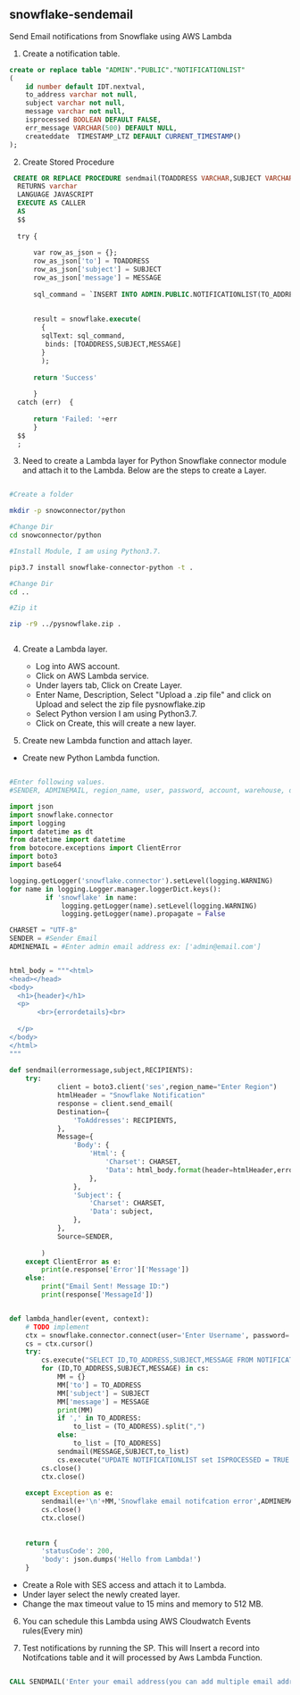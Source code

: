 ## snowflake-sendemail
Send Email notifications from Snowflake using AWS Lambda

1) Create a notification table.

``` sql
create or replace table "ADMIN"."PUBLIC"."NOTIFICATIONLIST"
(
    id number default IDT.nextval,
    to_address varchar not null,
    subject varchar not null,
    message varchar not null,
    isprocessed BOOLEAN DEFAULT FALSE,
    err_message VARCHAR(500) DEFAULT NULL, 
    createddate  TIMESTAMP_LTZ DEFAULT CURRENT_TIMESTAMP()
);

```

2) Create Stored Procedure

``` sql
 CREATE OR REPLACE PROCEDURE sendmail(TOADDRESS VARCHAR,SUBJECT VARCHAR,MESSAGE VARCHAR)
  RETURNS varchar
  LANGUAGE JAVASCRIPT
  EXECUTE AS CALLER
  AS
  $$
  
  try {
      
      var row_as_json = {};     
      row_as_json['to'] = TOADDRESS
      row_as_json['subject'] = SUBJECT
      row_as_json['message'] = MESSAGE
      
      sql_command = `INSERT INTO ADMIN.PUBLIC.NOTIFICATIONLIST(TO_ADDRESS,SUBJECT,MESSAGE) VALUES(:1, :2, :3);` 
           
      
      result = snowflake.execute(
        { 
        sqlText: sql_command,
         binds: [TOADDRESS,SUBJECT,MESSAGE] 
        }
        ); 
      
      return 'Success'
      
      }
  catch (err)  {
        
      return 'Failed: '+err
      }
  $$
  ;

```

3) Need to create a Lambda layer for Python Snowflake connector module and attach it to the Lambda. Below are the steps to create a Layer.

``` bash

#Create a folder

mkdir -p snowconnector/python

#Change Dir
cd snowconnector/python

#Install Module, I am using Python3.7.

pip3.7 install snowflake-connector-python -t .

#Change Dir
cd ..

#Zip it

zip -r9 ../pysnowflake.zip .



```

4) Create a Lambda layer.

    - Log into AWS account.
    - Click on AWS Lambda service.
    - Under layers tab, Click on Create Layer.
    - Enter Name, Description, Select "Upload a .zip file" and click on Upload and select the zip file pysnowflake.zip
    - Select Python version I am using Python3.7.
    - Click on Create, this will create a new layer.

5) Create new Lambda function and attach layer.


- Create new Python Lambda function.

``` python

#Enter following values.
#SENDER, ADMINEMAIL, region_name, user, password, account, warehouse, database, and schema

import json
import snowflake.connector
import logging
import datetime as dt
from datetime import datetime
from botocore.exceptions import ClientError
import boto3
import base64

logging.getLogger('snowflake.connector').setLevel(logging.WARNING)
for name in logging.Logger.manager.loggerDict.keys():
         if 'snowflake' in name:
             logging.getLogger(name).setLevel(logging.WARNING)
             logging.getLogger(name).propagate = False

CHARSET = "UTF-8"
SENDER = #Sender Email
ADMINEMAIL = #Enter admin email address ex: ['admin@email.com']


html_body = """<html>
<head></head>
<body>
  <h1>{header}</h1>
  <p>
       <br>{errordetails}<br>
       
  </p>
</body>
</html>
"""
             
def sendmail(errormessage,subject,RECIPIENTS):
    try:
            client = boto3.client('ses',region_name="Enter Region")
            htmlHeader = "Snowflake Notification"
            response = client.send_email(
            Destination={
                'ToAddresses': RECIPIENTS,
            },
            Message={
                'Body': {
                    'Html': {
                        'Charset': CHARSET,
                        'Data': html_body.format(header=htmlHeader,errordetails=errormessage),
                    },
                },
                'Subject': {
                    'Charset': CHARSET,
                    'Data': subject,
                },
            },
            Source=SENDER,
            
        )
    except ClientError as e:
        print(e.response['Error']['Message'])
    else:
        print("Email Sent! Message ID:")
        print(response['MessageId'])


def lambda_handler(event, context):
    # TODO implement
    ctx = snowflake.connector.connect(user='Enter Username', password='Enter Password',role="Role_Name",account='Account_name',warehouse="Warehouse_name",database="DB_Name",schema="Schema_Name")
    cs = ctx.cursor()
    try:
        cs.execute("SELECT ID,TO_ADDRESS,SUBJECT,MESSAGE FROM NOTIFICATIONLIST WHERE ISPROCESSED = FALSE AND ERR_MESSAGE IS NULL ORDER BY ID asc LIMIT 100")
        for (ID,TO_ADDRESS,SUBJECT,MESSAGE) in cs:
            MM = {}
            MM['to'] = TO_ADDRESS
            MM['subject'] = SUBJECT
            MM['message'] = MESSAGE
            print(MM)
            if ',' in TO_ADDRESS:
                to_list = (TO_ADDRESS).split(",")
            else:
                to_list = [TO_ADDRESS]
            sendmail(MESSAGE,SUBJECT,to_list)
            cs.execute("UPDATE NOTIFICATIONLIST set ISPROCESSED = TRUE WHERE ID = %s",(ID))
        cs.close()
        ctx.close()
    
    except Exception as e:
        sendmail(e+'\n'+MM,'Snowflake email notifcation error',ADMINEMAIL)
        cs.close()
        ctx.close()
    
    
    return {
        'statusCode': 200,
        'body': json.dumps('Hello from Lambda!')
    }


```

- Create a Role with SES access and attach it to Lambda.
- Under layer select the newly created layer.
- Change the max timeout value to 15 mins and memory to 512 MB.

6) You can schedule this Lambda using AWS Cloudwatch Events rules(Every min)

7) Test notifications by running the SP. This will Insert a record into Notifcations table and it will processed by Aws Lambda Function.

``` sql

CALL SENDMAIL('Enter your email address(you can add multiple email address with comma(,) separated.)','Hello','Hello from Snowflake');

```

